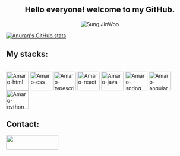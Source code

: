 <h2 align="center">Hello everyone! welcome to my GitHub.</h2>



<div style="text-align:center">
  <img src="https://media1.tenor.com/m/TE2_-xvv3uwAAAAC/anime-adam-apple.gif" alt="Sung JinWoo">
</div>

[![Anurag's GitHub stats](https://github-readme-stats.vercel.app/api?username=amaroelias&show_icons=true&theme=algolia)](https://github.com/amaroelias)


## My stacks:

<div style="display: inline_block"><br>
  <img align="center" alt="Amaro-html" height="50" width="60" src="https://cdn.jsdelivr.net/gh/devicons/devicon/icons/html5/html5-original.svg">
  <img align="center" alt="Amaro-css" height="50" width="60" src="https://cdn.jsdelivr.net/gh/devicons/devicon/icons/css3/css3-original.svg">
  <img align="center" alt="Amaro-typescript" height="50" width="60" src="https://cdn.jsdelivr.net/gh/devicons/devicon@latest/icons/typescript/typescript-original.svg">
  <img align="center" alt="Amaro-react" height="50" width="60" src="https://cdn.jsdelivr.net/gh/devicons/devicon@latest/icons/react/react-original.svg">
  <img align="center" alt="Amaro-java" height="50" width="60" src="https://cdn.jsdelivr.net/gh/devicons/devicon/icons/java/java-original.svg">
  <img align="center" alt="Amaro-spring" height="50" width="60" src="https://cdn.jsdelivr.net/gh/devicons/devicon/icons/spring/spring-original-wordmark.svg">
  <img align="center" alt="Amaro-angular" height="50" width="60" src="https://cdn.jsdelivr.net/gh/devicons/devicon@latest/icons/angular/angular-original.svg">
  <img align="center" alt="Amaro-python" height="50" width="60" src="https://cdn.jsdelivr.net/gh/devicons/devicon/icons/python/python-original.svg">
</div>


## Contact:

<div> 
  
  <a href = "mailto:amaroeliasdev@gmail.com"><img height="40" width="140" src="https://img.shields.io/badge/-Gmail-%23333?style=for-the-badge&logo=gmail&logoColor=white" target="_blank"></a>
  
</div>
